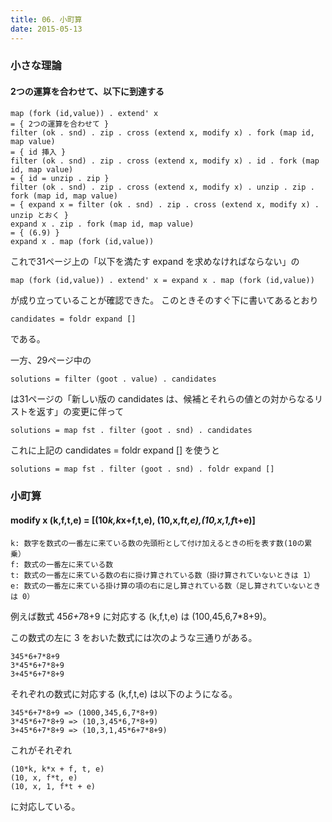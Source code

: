 ```yaml
---
title: 06. 小町算
date: 2015-05-13
---
```


### 小さな理論

#### 2つの運算を合わせて、以下に到達する

```
map (fork (id,value)) . extend' x
= { 2つの運算を合わせて }
filter (ok . snd) . zip . cross (extend x, modify x) . fork (map id, map value)
= { id 挿入 }
filter (ok . snd) . zip . cross (extend x, modify x) . id . fork (map id, map value)
= { id = unzip . zip }
filter (ok . snd) . zip . cross (extend x, modify x) . unzip . zip . fork (map id, map value)
= { expand x = filter (ok . snd) . zip . cross (extend x, modify x) . unzip とおく }
expand x . zip . fork (map id, map value)
= { (6.9) }
expand x . map (fork (id,value))
```

これで31ページ上の「以下を満たす expand を求めなければならない」の
```
map (fork (id,value)) . extend' x = expand x . map (fork (id,value))
```
が成り立っていることが確認できた。
このときそのすぐ下に書いてあるとおり
```
candidates = foldr expand []
```
である。

一方、29ページ中の
```
solutions = filter (goot . value) . candidates
```
は31ページの「新しい版の candidates は、候補とそれらの値との対からなるリストを返す」の変更に伴って
```
solutions = map fst . filter (goot . snd) . candidates
```
これに上記の candidates = foldr expand [] を使うと
```
solutions = map fst . filter (goot . snd) . foldr expand []
```

### 小町算

#### modify x (k,f,t,e) = [(10*k,k*x+f,t,e), (10,x,f*t,e),(10,x,1,f*t+e)]

```
k: 数字を数式の一番左に来ている数の先頭桁として付け加えるときの桁を表す数(10の累乗）
f: 数式の一番左に来ている数
t: 数式の一番左に来ている数の右に掛け算されている数（掛け算されていないときは 1）
e: 数式の一番左に来ている掛け算の項の右に足し算されている数（足し算されていないときは 0）
```

例えば数式 45*6+7*8+9 に対応する (k,f,t,e) は (100,45,6,7*8+9)。

この数式の左に 3 をおいた数式には次のような三通りがある。
```
345*6+7*8+9
3*45*6+7*8+9
3+45*6+7*8+9
```
それぞれの数式に対応する (k,f,t,e) は以下のようになる。
```
345*6+7*8+9 => (1000,345,6,7*8+9)
3*45*6+7*8+9 => (10,3,45*6,7*8+9)
3+45*6+7*8+9 => (10,3,1,45*6+7*8+9)
```
これがそれぞれ
```
(10*k, k*x + f, t, e)
(10, x, f*t, e)
(10, x, 1, f*t + e)
```
に対応している。
